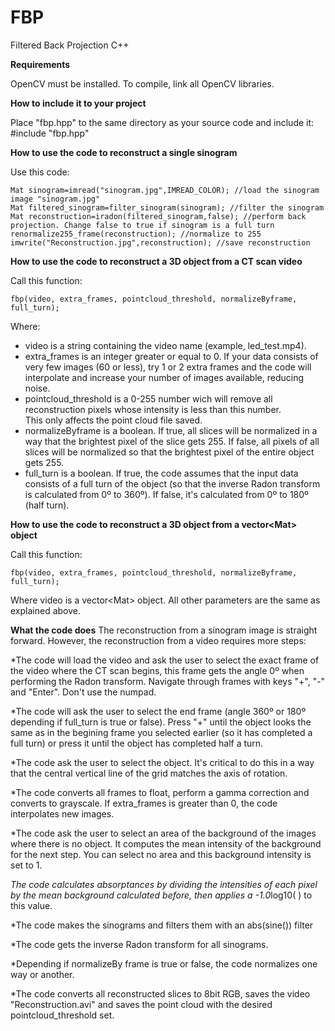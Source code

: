 # FBP
Filtered Back Projection C++

**Requirements**

OpenCV must be installed. To compile, link all OpenCV libraries.

**How to include it to your project**

Place "fbp.hpp" to the same directory as your source code and include it:
#include "fbp.hpp"

**How to use the code to reconstruct a single sinogram**

Use this code:

    Mat sinogram=imread("sinogram.jpg",IMREAD_COLOR); //load the sinogram image "sinogram.jpg"
    Mat filtered_sinogram=filter_sinogram(sinogram); //filter the sinogram
    Mat reconstruction=iradon(filtered_sinogram,false); //perform back projection. Change false to true if sinogram is a full turn
    renormalize255_frame(reconstruction); //normalize to 255
    imwrite("Reconstruction.jpg",reconstruction); //save reconstruction
    
**How to use the code to reconstruct a 3D object from a CT scan video**

Call this function:

    fbp(video, extra_frames, pointcloud_threshold, normalizeByframe, full_turn);
    
Where:
  * video is a string containing the video name (example, led_test.mp4).
  * extra_frames is an integer greater or equal to 0. If your data consists of very few images (60 or less), try 1 or 2
      extra frames and the code will interpolate and increase your number of images available, reducing noise.
  * pointcloud_threshold is a 0-255 number wich will remove all reconstruction pixels whose intensity is less than this number.                             
      This only affects the point cloud file saved.
  * normalizeByframe is a boolean. If true, all slices will be normalized in a way that the brightest pixel of the slice gets 255.
      If false, all pixels of all slices will be normalized so that the brightest pixel of the entire object gets 255.
  * full_turn is a boolean. If true, the code assumes that the input data consists of a full turn of the object (so that the
      inverse Radon transform is calculated from 0º to 360º). If false, it's calculated from 0º to 180º (half turn).
      
**How to use the code to reconstruct a 3D object from a vector\<Mat\> object**     

Call this function:

    fbp(video, extra_frames, pointcloud_threshold, normalizeByframe, full_turn);
    
Where video is a vector\<Mat\> object. All other parameters are the same as explained above.

**What the code does**
The reconstruction from a sinogram image is straight forward. However, the reconstruction from a video requires more steps:

*The code will load the video and ask the user to select the exact frame of the video where the CT scan begins, this frame gets the angle 0º when performing the Radon transform. Navigate through frames with keys "+", "-" and "Enter". Don't use the numpad.

*The code will ask the user to select the end frame (angle 360º or 180º depending if full_turn is true or false). Press "+" until the object looks the same as in the begining frame you selected earlier (so it has completed a full turn) or press it until the object has completed half a turn.

*The code ask the user to select the object. It's critical to do this in a way that the central vertical line of the grid matches the axis of rotation.

*The code converts all frames to float, perform a gamma correction and converts to grayscale. If extra_frames is greater than 0, the code interpolates new images.

*The code ask the user to select an area of the background of the images where there is no object. It computes the mean intensity of the background for the next step. You can select no area and this background intensity is set to 1.

*The code calculates absorptances by dividing the intensities of each pixel by the mean background calculated before, then applies a -1.0*log10( ) to this value.

*The code makes the sinograms and filters them with an abs(sine()) filter

*The code gets the inverse Radon transform for all sinograms.

*Depending if normalizeBy frame is true or false, the code normalizes one way or another.

*The code converts all reconstructed slices to 8bit RGB, saves the video "Reconstruction.avi" and saves the point cloud with the desired pointcloud_threshold set.
